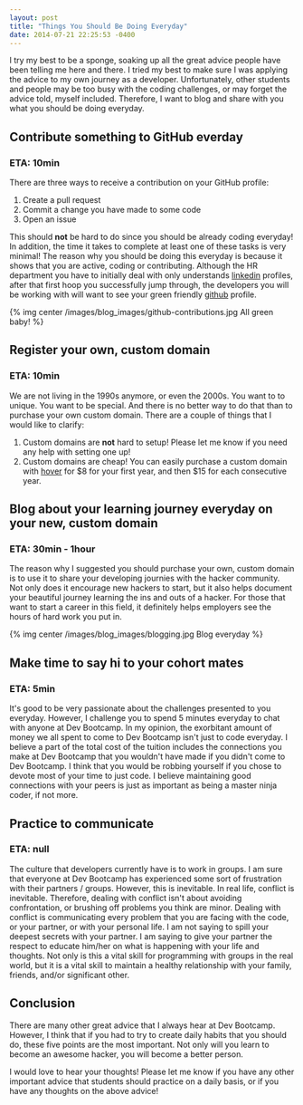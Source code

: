 ```yaml
---
layout: post
title: "Things You Should Be Doing Everyday"
date: 2014-07-21 22:25:53 -0400
---
```


I try my best to be a sponge, soaking up all the great advice people have been telling me here and there. I tried my best to make sure I was applying the advice to my own journey as a developer. Unfortunately, other students and people may be too busy with the coding challenges, or may forget the advice told, myself included. Therefore, I want to blog and share with you what you should be doing everyday.

<!--more-->

## Contribute something to GitHub everday 
### ETA: 10min

There are three ways to receive a contribution on your GitHub profile:

  1. Create a pull request
  2. Commit a change you have made to some code
  3. Open an issue

This should **not** be hard to do since you should be already coding everyday! In addition, the time it takes to complete at least one of these tasks is very minimal! The reason why you should be doing this everyday is because it shows that you are active, coding or contributing. Although the HR department you have to initially deal with only understands [linkedin](https://www.linkedin.com/) profiles, after that first hoop you successfully jump through, the developers you will be working with will want to see your green friendly [github](https://github.com/) profile.

{% img center /images/blog_images/github-contributions.jpg All green baby! %}

## Register your own, custom domain 
### ETA: 10min

We are not living in the 1990s anymore, or even the 2000s. You want to to unique. You want to be special. And there is no better way to do that than to purchase your own custom domain. There are a couple of things that I would like to clarify:

  1. Custom domains are **not** hard to setup! Please let me know if you need any help with setting one up!
  2. Custom domains are cheap! You can easily purchase a custom domain with [hover](https://hover.com/hkci8ieC) for $8 for your first year, and then $15 for each consecutive year.

## Blog about your learning journey everyday on your new, custom domain 
### ETA: 30min - 1hour

The reason why I suggested you should purchase your own, custom domain is to use it to share your developing journies with the hacker community. Not only does it encourage new hackers to start, but it also helps document your beautiful journey learning the ins and outs of a hacker. For those that want to start a career in this field, it definitely helps employers see the hours of hard work you put in.

{% img center /images/blog_images/blogging.jpg Blog everyday %}

## Make time to say hi to your cohort mates
### ETA: 5min

It's good to be very passionate about the challenges presented to you everyday. However, I challenge you to spend 5 minutes everyday to chat with anyone at Dev Bootcamp. In my opinion, the exorbitant amount of money we all spent to come to Dev Bootcamp isn't just to code everyday. I believe a part of the total cost of the tuition includes the connections you make at Dev Bootcamp that you wouldn't have made if you didn't come to Dev Bootcamp. I think that you would be robbing yourself if you chose to devote most of your time to just code. I believe maintaining good connections with your peers is just as important as being a master ninja coder, if not more.

## Practice to communicate
### ETA: null

The culture that developers currently have is to work in groups. I am sure that everyone at Dev Bootcamp has experienced some sort of frustration with their partners / groups. However, this is inevitable. In real life, conflict is inevitable. Therefore, dealing with conflict isn't about avoiding confrontation, or brushing off problems you think are minor. Dealing with conflict is communicating every problem that you are facing with the code, or your partner, or with your personal life. I am not saying to spill your deepest secrets with your partner. I am saying to give your partner the respect to educate him/her on what is happening with your life and thoughts. Not only is this a vital skill for programming with groups in the real world, but it is a vital skill to maintain a healthy relationship with your family, friends, and/or significant other.

## Conclusion

There are many other great advice that I always hear at Dev Bootcamp. However, I think that if you had to try to create daily habits that you should do, these five points are the most important. Not only will you learn to become an awesome hacker, you will become a better person.

I would love to hear your thoughts! Please let me know if you have any other important advice that students should practice on a daily basis, or if you have any thoughts on the above advice!